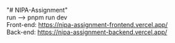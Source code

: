 "# NIPA-Assignment" </br>
run --> pnpm run dev </br>
Front-end: https://nipa-assignment-frontend.vercel.app/</br>
Back-end: https://nipa-assignment-backend.vercel.app/
